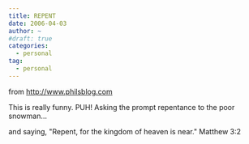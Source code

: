 ```yaml
---
title: REPENT
date: 2006-04-03
author: ~
#draft: true
categories:
  - personal
tag:
  - personal
---
```





from http://www.philsblog.com


This is really funny. PUH!
Asking the prompt repentance to the poor snowman...

and saying, "Repent, for the kingdom of heaven is near." Matthew 3:2


 






